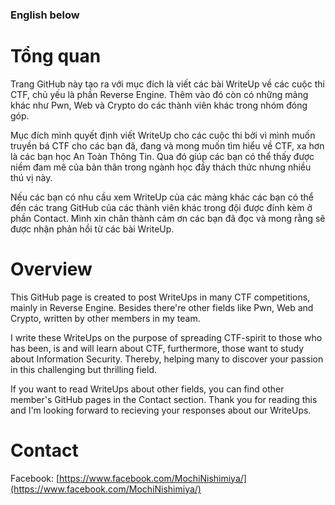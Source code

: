 ### English below

# Tổng quan
Trang GitHub này tạo ra với mục đích là viết các bài WriteUp về các cuộc thi CTF, chủ yếu là phần Reverse Engine. Thêm vào đó còn có những mảng khác như Pwn, Web và Crypto do các thành viên khác trong nhóm đóng góp.  

Mục đích mình quyết định viết WriteUp cho các cuộc thi bởi vì mình muốn truyền bá CTF cho các bạn đã, đang và mong muốn tìm hiểu về CTF, xa hơn là các bạn học An Toàn Thông Tin. Qua đó giúp các bạn có thể thấy được niềm đam mê của bản thân trong ngành học đầy thách thức nhưng nhiều thú vị này.

Nếu các bạn có nhu cầu xem WriteUp của các mảng khác các bạn có thể đến các trang GitHub của các thành viên khác trong đội được đính kèm ở phần Contact. Mình xin chân thành cảm ơn các bạn đã đọc và mong rằng sẽ được nhận phản hồi từ các bài WriteUp.

# Overview
This GitHub page is created to post WriteUps in many CTF competitions, mainly in Reverse Engine. Besides there're other fields like Pwn, Web and Crypto, written by other members in my team.

I write these WriteUps on the purpose of spreading CTF-spirit to those who has been, is and will learn about CTF, furthermore, those want to study about Information Security. Thereby, helping many to discover your passion in this challenging but thrilling field.

If you want to read WriteUps about other fields, you can find other member's GitHub pages in the Contact section. Thank you for reading this and I'm looking forward to recieving your responses about our WriteUps.

# Contact
Facebook: [https://www.facebook.com/MochiNishimiya/](https://www.facebook.com/MochiNishimiya/)
